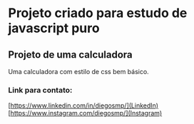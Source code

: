 # Projeto criado para estudo de javascript puro
## Projeto de uma calculadora
Uma calculadora com estilo de css bem básico.  
### Link para contato:
[https://www.linkedin.com/in/diegosmp/](LinkedIn)
[https://www.instagram.com/diegosmp/](Instagram)